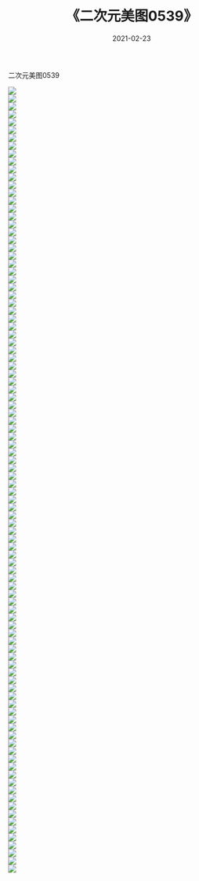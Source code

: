 ﻿---
layout: post
title:  《二次元美图0539》
date:   2021-02-23
img: http://imgx.orgx.ga/二次元/2021/二次元美图0539/000.jpg
categories: [美女, 清纯, 唯美]
---

二次元美图0539

 ![](http://imgx.orgx.ga/二次元/2021/二次元美图0539/001.jpg) <br>![](http://imgx.orgx.ga/二次元/2021/二次元美图0539/002.jpg) <br>![](http://imgx.orgx.ga/二次元/2021/二次元美图0539/003.jpg) <br>![](http://imgx.orgx.ga/二次元/2021/二次元美图0539/004.jpg) <br>![](http://imgx.orgx.ga/二次元/2021/二次元美图0539/005.jpg) <br>![](http://imgx.orgx.ga/二次元/2021/二次元美图0539/006.jpg) <br>![](http://imgx.orgx.ga/二次元/2021/二次元美图0539/007.jpg) <br>![](http://imgx.orgx.ga/二次元/2021/二次元美图0539/008.jpg) <br>![](http://imgx.orgx.ga/二次元/2021/二次元美图0539/009.jpg) <br>![](http://imgx.orgx.ga/二次元/2021/二次元美图0539/010.jpg) <br>![](http://imgx.orgx.ga/二次元/2021/二次元美图0539/011.jpg) <br>![](http://imgx.orgx.ga/二次元/2021/二次元美图0539/012.jpg) <br>![](http://imgx.orgx.ga/二次元/2021/二次元美图0539/013.jpg) <br>![](http://imgx.orgx.ga/二次元/2021/二次元美图0539/014.jpg) <br>![](http://imgx.orgx.ga/二次元/2021/二次元美图0539/015.jpg) <br>![](http://imgx.orgx.ga/二次元/2021/二次元美图0539/016.jpg) <br>![](http://imgx.orgx.ga/二次元/2021/二次元美图0539/017.jpg) <br>![](http://imgx.orgx.ga/二次元/2021/二次元美图0539/018.jpg) <br>![](http://imgx.orgx.ga/二次元/2021/二次元美图0539/019.jpg) <br>![](http://imgx.orgx.ga/二次元/2021/二次元美图0539/020.jpg) <br>![](http://imgx.orgx.ga/二次元/2021/二次元美图0539/021.jpg) <br>![](http://imgx.orgx.ga/二次元/2021/二次元美图0539/022.jpg) <br>![](http://imgx.orgx.ga/二次元/2021/二次元美图0539/023.jpg) <br>![](http://imgx.orgx.ga/二次元/2021/二次元美图0539/024.jpg) <br>![](http://imgx.orgx.ga/二次元/2021/二次元美图0539/025.jpg) <br>![](http://imgx.orgx.ga/二次元/2021/二次元美图0539/026.jpg) <br>![](http://imgx.orgx.ga/二次元/2021/二次元美图0539/027.jpg) <br>![](http://imgx.orgx.ga/二次元/2021/二次元美图0539/028.jpg) <br>![](http://imgx.orgx.ga/二次元/2021/二次元美图0539/029.jpg) <br>![](http://imgx.orgx.ga/二次元/2021/二次元美图0539/030.jpg) <br>![](http://imgx.orgx.ga/二次元/2021/二次元美图0539/031.jpg) <br>![](http://imgx.orgx.ga/二次元/2021/二次元美图0539/032.jpg) <br>![](http://imgx.orgx.ga/二次元/2021/二次元美图0539/033.jpg) <br>![](http://imgx.orgx.ga/二次元/2021/二次元美图0539/034.jpg) <br>![](http://imgx.orgx.ga/二次元/2021/二次元美图0539/035.jpg) <br>![](http://imgx.orgx.ga/二次元/2021/二次元美图0539/036.jpg) <br>![](http://imgx.orgx.ga/二次元/2021/二次元美图0539/037.jpg) <br>![](http://imgx.orgx.ga/二次元/2021/二次元美图0539/038.jpg) <br>![](http://imgx.orgx.ga/二次元/2021/二次元美图0539/039.jpg) <br>![](http://imgx.orgx.ga/二次元/2021/二次元美图0539/040.jpg) <br>![](http://imgx.orgx.ga/二次元/2021/二次元美图0539/041.jpg) <br>![](http://imgx.orgx.ga/二次元/2021/二次元美图0539/042.jpg) <br>![](http://imgx.orgx.ga/二次元/2021/二次元美图0539/043.jpg) <br>![](http://imgx.orgx.ga/二次元/2021/二次元美图0539/044.jpg) <br>![](http://imgx.orgx.ga/二次元/2021/二次元美图0539/045.jpg) <br>![](http://imgx.orgx.ga/二次元/2021/二次元美图0539/046.jpg) <br>![](http://imgx.orgx.ga/二次元/2021/二次元美图0539/047.jpg) <br>![](http://imgx.orgx.ga/二次元/2021/二次元美图0539/048.jpg) <br>![](http://imgx.orgx.ga/二次元/2021/二次元美图0539/049.jpg) <br>![](http://imgx.orgx.ga/二次元/2021/二次元美图0539/050.jpg) <br>![](http://imgx.orgx.ga/二次元/2021/二次元美图0539/051.jpg) <br>![](http://imgx.orgx.ga/二次元/2021/二次元美图0539/052.jpg) <br>![](http://imgx.orgx.ga/二次元/2021/二次元美图0539/053.jpg) <br>![](http://imgx.orgx.ga/二次元/2021/二次元美图0539/054.jpg) <br>![](http://imgx.orgx.ga/二次元/2021/二次元美图0539/055.jpg) <br>![](http://imgx.orgx.ga/二次元/2021/二次元美图0539/056.jpg) <br>![](http://imgx.orgx.ga/二次元/2021/二次元美图0539/057.jpg) <br>![](http://imgx.orgx.ga/二次元/2021/二次元美图0539/058.jpg) <br>![](http://imgx.orgx.ga/二次元/2021/二次元美图0539/059.jpg) <br>![](http://imgx.orgx.ga/二次元/2021/二次元美图0539/060.jpg) <br>![](http://imgx.orgx.ga/二次元/2021/二次元美图0539/061.jpg) <br>![](http://imgx.orgx.ga/二次元/2021/二次元美图0539/062.jpg) <br>![](http://imgx.orgx.ga/二次元/2021/二次元美图0539/063.jpg) <br>![](http://imgx.orgx.ga/二次元/2021/二次元美图0539/064.jpg) <br>![](http://imgx.orgx.ga/二次元/2021/二次元美图0539/065.jpg) <br>![](http://imgx.orgx.ga/二次元/2021/二次元美图0539/066.jpg) <br>![](http://imgx.orgx.ga/二次元/2021/二次元美图0539/067.jpg) <br>![](http://imgx.orgx.ga/二次元/2021/二次元美图0539/068.jpg) <br>![](http://imgx.orgx.ga/二次元/2021/二次元美图0539/069.jpg) <br>![](http://imgx.orgx.ga/二次元/2021/二次元美图0539/070.jpg) <br>![](http://imgx.orgx.ga/二次元/2021/二次元美图0539/071.jpg) <br>![](http://imgx.orgx.ga/二次元/2021/二次元美图0539/072.jpg) <br>![](http://imgx.orgx.ga/二次元/2021/二次元美图0539/073.jpg) <br>![](http://imgx.orgx.ga/二次元/2021/二次元美图0539/074.jpg) <br>![](http://imgx.orgx.ga/二次元/2021/二次元美图0539/075.jpg) <br>![](http://imgx.orgx.ga/二次元/2021/二次元美图0539/076.jpg) <br>![](http://imgx.orgx.ga/二次元/2021/二次元美图0539/077.jpg) <br>![](http://imgx.orgx.ga/二次元/2021/二次元美图0539/078.jpg) <br>![](http://imgx.orgx.ga/二次元/2021/二次元美图0539/079.jpg) <br>![](http://imgx.orgx.ga/二次元/2021/二次元美图0539/080.jpg) <br>![](http://imgx.orgx.ga/二次元/2021/二次元美图0539/081.jpg) <br>![](http://imgx.orgx.ga/二次元/2021/二次元美图0539/082.jpg) <br>![](http://imgx.orgx.ga/二次元/2021/二次元美图0539/083.jpg) <br>![](http://imgx.orgx.ga/二次元/2021/二次元美图0539/084.jpg) <br>![](http://imgx.orgx.ga/二次元/2021/二次元美图0539/085.jpg) <br>![](http://imgx.orgx.ga/二次元/2021/二次元美图0539/086.jpg) <br>![](http://imgx.orgx.ga/二次元/2021/二次元美图0539/087.jpg) <br>![](http://imgx.orgx.ga/二次元/2021/二次元美图0539/088.jpg) <br>![](http://imgx.orgx.ga/二次元/2021/二次元美图0539/089.jpg) <br>![](http://imgx.orgx.ga/二次元/2021/二次元美图0539/090.jpg) <br>![](http://imgx.orgx.ga/二次元/2021/二次元美图0539/091.jpg) <br>![](http://imgx.orgx.ga/二次元/2021/二次元美图0539/092.jpg) <br>![](http://imgx.orgx.ga/二次元/2021/二次元美图0539/093.jpg) <br>![](http://imgx.orgx.ga/二次元/2021/二次元美图0539/094.jpg) <br>![](http://imgx.orgx.ga/二次元/2021/二次元美图0539/095.jpg) <br>![](http://imgx.orgx.ga/二次元/2021/二次元美图0539/096.jpg) <br>![](http://imgx.orgx.ga/二次元/2021/二次元美图0539/097.jpg) <br>![](http://imgx.orgx.ga/二次元/2021/二次元美图0539/098.jpg) <br>![](http://imgx.orgx.ga/二次元/2021/二次元美图0539/099.jpg) <br>![](http://imgx.orgx.ga/二次元/2021/二次元美图0539/100.jpg) <br>